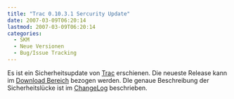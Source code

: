 ```yaml
---
title: "Trac 0.10.3.1 Sercurity Update"
date: 2007-03-09T06:20:14
lastmod: 2007-03-09T06:20:14
categories:
  - SKM
  - Neue Versionen
  - Bug/Issue Tracking
---
```

Es ist ein Sicherheitsupdate von <a href="http://trac.edgewall.com"  title="Trac">Trac</a> erschienen. Die neueste Release kann im <a href=" http://trac.edgewall.org/wiki/TracDownload"  title="Download Bereich">Download Bereich</a> bezogen werden. DIe genaue Beschreibung der Sicherheitslücke ist im <a href="http://trac.edgewall.org/wiki/ChangeLog"  title="ChangeLog">ChangeLog</a> beschrieben.
